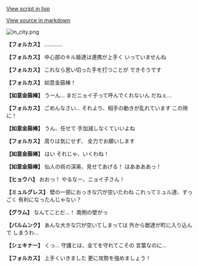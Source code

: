 [View script in lisp](../scripts/210101083.txt)

[View source in markdown](210101083.md)

![in_city.png](../images/backgrounds/in_city.png)

**【フォルカス】**
…………

**【フォルカス】**
中心部のキル姫達は連携が上手く
いっていませんね

**【フォルカス】**
これなら思い切った手を打つことが
できそうです

**【フォルカス】**
如意金箍棒！

**【如意金箍棒】**
うーん…
まだニョイ子って呼んでくれないん
だねぇ…

**【フォルカス】**
ごめんなさい…
それより、相手の動きが乱れています
この隙に！

**【如意金箍棒】**
うん、任せて
手加減しなくていいよね

**【フォルカス】**
周りは気にせず、
全力でお願いします

**【如意金箍棒】**
はい
それじゃ、いくわね！

**【如意金箍棒】**
仙人の術の深奥、見せてあげる！
はああああっ！

**【ヒョウハ】**
おおっ！
やるなー、ニョイ子さん！

**【ミュルグレス】**
壁の一部におっきな穴が空いたわね
これってミュル達、すっごく
有利になったんじゃない？

**【グラム】**
なんてことだ…！
南側の壁がっ

**【バルムンク】**
あんな大きな穴が空いてしまっては
外から獣達が町に入り込んで
しまうわ…

**【シェキナー】**
くっ…
守護とは、全てを守れてこその
言葉なのに…

**【フォルカス】**
上手くいきました
更に攻勢を強めましょう！